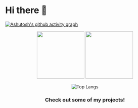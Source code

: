 # Hi there 👋 


[![Ashutosh's github activity graph](https://activity-graph.herokuapp.com/graph?username=dmarceli&bg_color=1b1b27&color=ffffff&line=6391da&point=795e9b&area=true&hide_border=true)](https://github.com/ashutosh00710/github-readme-activity-graph)

<div align="center">
  <img height="150em" src="https://github-readme-stats.vercel.app/api?username=dmarceli&show_icons=true&theme=tokyonight&include_all_commits=true&count_private=true"/>
  <img height="150em" src="https://github-readme-stats.vercel.app/api/top-langs/?username=dmarceli&layout=compact&langs_count=7&theme=tokyonight"/>
<div>

![Top Langs](https://github-readme-stats.vercel.app/api/top-langs/?username=Dmarceli&theme=tokyonight&show_icons=true)



### Check out some of my projects!
